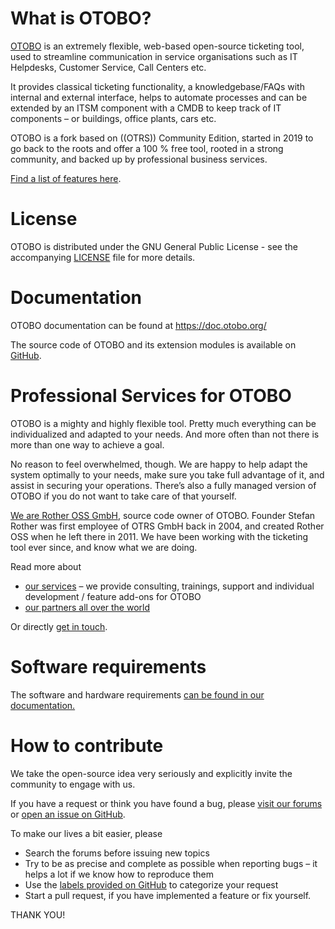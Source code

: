 What is OTOBO?
===================================
[OTOBO](https://www.otobo.de) is an extremely flexible, web-based open-source ticketing tool,
used to streamline communication in service organisations
such as IT Helpdesks, Customer Service, Call Centers etc.

It provides classical ticketing functionality, a knowledgebase/FAQs
with internal and external interface, helps to automate processes
and can be extended by an ITSM component with a CMDB to keep track
of IT components – or buildings, office plants, cars etc.

OTOBO is a fork based on ((OTRS)) Community Edition,
started in 2019 to go back to the roots and offer a 100 % free tool,
rooted in a strong community, and backed up by professional business services.

[Find a list of features here](https://otobo.de/en/otobo-features/).


License
=======
OTOBO is distributed under the GNU General Public License - see the
accompanying [LICENSE](LICENSE) file for more details.


Documentation
=============
OTOBO documentation can be found at https://doc.otobo.org/

The source code of OTOBO and its extension modules
is available on [GitHub](https://github.com/RotherOSS).


Professional Services for OTOBO
==============================
OTOBO is a mighty and highly flexible tool.
Pretty much everything can be individualized and adapted to your needs.
And more often than not there is more than one way to achieve a goal.

No reason to feel overwhelmed, though.
We are happy to help adapt the system optimally to your needs,
make sure you take full advantage of it, and assist in securing your operations.
There’s also a fully managed version of OTOBO if you do not want to take care of that yourself.

[We are Rother OSS GmbH](https://otobo.de/en/rother-oss/), source code owner of OTOBO.
Founder Stefan Rother was first employee of OTRS GmbH back in 2004,
and created Rother OSS when he left there in 2011.
We have been working with the ticketing tool ever since, and know what we are doing.

Read more about
- [our services](https://otobo.de/en/service/) – we provide consulting, trainings,
support and individual development / feature add-ons for OTOBO
- [our partners all over the world](https://otobo.de/en/otobo-partners/)

Or directly [get in touch](https://otobo.de/en/rother-oss/#hallo).


Software requirements
=====================
The software and hardware requirements [can be found in our documentation.](https://doc.otobo.org/manual/installation/11.0/en/content/requirements.html)


How to contribute
=================
We take the open-source idea very seriously and explicitly invite the community to engage with us.

If you have a request or think you have found a bug, please
[visit our forums](https://otobo.de/en/forums/otobo/otobo-forum/)
or [open an issue on GitHub](https://github.com/RotherOSS/otobo/issues).

To make our lives a bit easier, please
- Search the forums before issuing new topics
- Try to be as precise and complete as possible when reporting bugs – it helps a lot if we know how to reproduce them
- Use the [labels provided on GitHub](https://github.com/RotherOSS/otobo/labels) to categorize your request
- Start a pull request, if you have implemented a feature or fix yourself.

THANK YOU!
